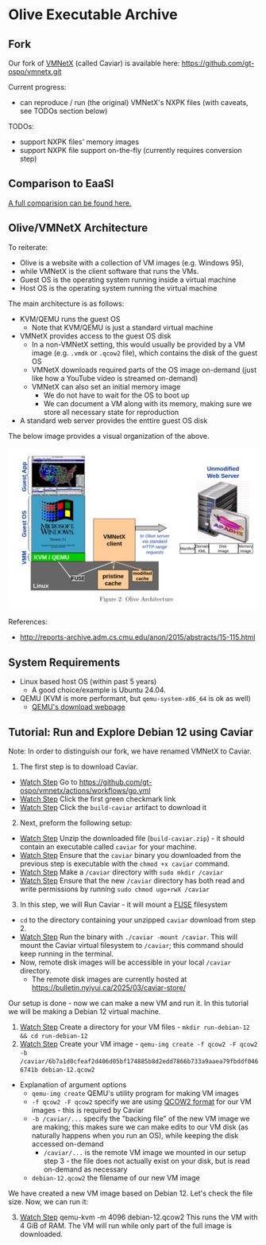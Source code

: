 # Olive Executable Archive

## Fork

Our fork of [VMNetX](https://github.com/cmusatyalab/vmnetx.git) (called Caviar) is available here: https://github.com/gt-ospo/vmnetx.git

Current progress:
- can reproduce / run (the original) VMNetX's NXPK files (with caveats, see TODOs section below)

TODOs:
- support NXPK files' memory images
- support NXPK file support on-the-fly (currently requires conversion step)

## Comparison to EaaSI

[A full comparision can be found here.](https://github.com/gt-ospo/oss-software-preservation/blob/main/other-platforms/eaasi_olive_comparison.md)

## Olive/VMNetX Architecture

To reiterate:
- Olive is a website with a collection of VM images (e.g. Windows 95),
- while VMNetX is the client software that runs the VMs.
- Guest OS is the operating system running inside a virtual machine
- Host OS is the operating system running the virtual machine

The main architecture is as follows:
- KVM/QEMU runs the guest OS
  - Note that KVM/QEMU is just a standard virtual machine
- VMNetX provides access to the guest OS disk
  - In a non-VMNetX setting, this would usually be provided by a VM image (e.g. `.vmdk` or `.qcow2` file), which contains the disk of the guest OS
  - VMNetX downloads required parts of the OS image on-demand (just like how a YouTube video is streamed on-demand)
  - VMNetX can also set an initial memory image
    - We do not have to wait for the OS to boot up
    - We can document a VM along with its memory, making sure we store all necessary state for reproduction
- A standard web server provides the enttire guest OS disk

The below image provides a visual organization of the above.

![The VMNetX client provides a cache layer between an unmodified web server and the KVM/QEMU ](../tutorial_images/olive/architecture.png)

References:
- http://reports-archive.adm.cs.cmu.edu/anon/2015/abstracts/15-115.html

## System Requirements
- Linux based host OS (within past 5 years)
  - A good choice/example is Ubuntu 24.04.
- QEMU (KVM is more performant, but `qemu-system-x86_64` is ok as well)
  - [QEMU's download webpage](https://www.qemu.org/download/)

## Tutorial: Run and Explore Debian 12 using Caviar

Note: In order to distinguish our fork, we have renamed VMNetX to Caviar.

1. The first step is to download Caviar. 
  - [Watch Step](https://youtu.be/uRjmTm59spk&t=5) Go to https://github.com/gt-ospo/vmnetx/actions/workflows/go.yml 
  - [Watch Step](https://youtu.be/uRjmTm59spk&t=19) Click the first green checkmark link
  - [Watch Step](https://youtu.be/uRjmTm59spk&t=24) Click the `build-caviar` artifact to download it
2. Next, preform the following setup:
  - [Watch Step](https://youtu.be/uRjmTm59spk&t=38) Unzip the downloaded file (`build-caviar.zip`) - it should contain an executable called `caviar` for your machine. 
  - [Watch Step](https://youtu.be/uRjmTm59spk&t=67) Ensure that the `caviar` binary you downloaded from the previous step is executable with the `chmod +x caviar` command. 
  - [Watch Step](https://youtu.be/uRjmTm59spk&t=85) Make a `/caviar` directory with `sudo mkdir /caviar` 
  - [Watch Step](https://youtu.be/uRjmTm59spk&t=98) Ensure that the new `/caviar` directory has both read and write permissions by running `sudo chmod ugo+rwX /caviar`
3. In this step, we will Run Caviar - it will mount a [FUSE](./glossary.md) filesystem
  - `cd` to the directory containing your unzipped `caviar` download from step 2. 
  - [Watch Step](https://youtu.be/uRjmTm59spk&t=112) Run the binary with `./caviar -mount /caviar`. This will mount the Caviar virtual filesystem to `/caviar`; this command should keep running in the terminal. 
  - Now, remote disk images will be accessible in your local `/caviar` directory. 
    - The remote disk images are currently hosted at https://bulletin.nyiyui.ca/2025/03/caviar-store/


Our setup is done - now we can make a new VM and run it. In this tutorial we will be making a Debian 12 virtual machine.

1. [Watch Step](https://youtu.be/uRjmTm59spk&t=132) Create a directory for your VM files - `mkdir run-debian-12 && cd run-debian-12`
2. [Watch Step](https://youtu.be/uRjmTm59spk&t=150) Create your VM image - `qemu-img create -f qcow2 -F qcow2 -b /caviar/6b7a1d0cfeaf2d406d05bf174885b8d2edd7866b733a9aaea79fbddf0466741b debian-12.qcow2`
  - Explanation of argument options
    - `qemu-img create` QEMU's utility program for making VM images
    - `-f qcow2 -F qcow2` specify we are using [QCOW2 format](https://www.linux-kvm.org/page/Qcow2) for our VM images - this is required by Caviar
    - `-b /caviar/...` specify the "backing file" of the new VM image we are making; this makes sure we can make edits to our VM disk (as naturally happens when you run an OS), while keeping the disk accessed on-demand
      - `/caviar/...` is the remote VM image we mounted in our setup step 3 - the file does not actually exist on your disk, but is read on-demand as necessary
    - `debian-12.qcow2` the filename of our new VM image

We have created a new VM image based on Debian 12. Let's check the file size. Now, we can run it:

3. [Watch Step](https://youtu.be/uRjmTm59spk&t=158) qemu-kvm -m 4096 debian-12.qcow2
This runs the VM with 4 GiB of RAM. The VM will run while only part of the full image is downloaded.
